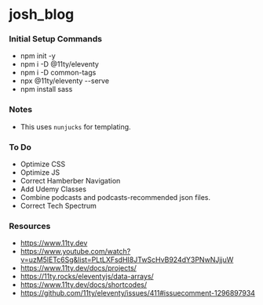 # josh_blog

### Initial Setup Commands
* npm init -y
* npm i -D @11ty/eleventy
* npm i -D common-tags
* npx @11ty/eleventy --serve
* npm install sass

### Notes
* This uses `nunjucks` for templating.

### To Do
* Optimize CSS
* Optimize JS
* Correct Hamberber Navigation
* Add Udemy Classes
* Combine podcasts and podcasts-recommended json files.
* Correct Tech Spectrum

### Resources
* https://www.11ty.dev
* https://www.youtube.com/watch?v=uzM5lETc6Sg&list=PLtLXFsdHI8JTwScHvB924dY3PNwNJjjuW
* https://www.11ty.dev/docs/projects/
* https://11ty.rocks/eleventyjs/data-arrays/
* https://www.11ty.dev/docs/shortcodes/
* https://github.com/11ty/eleventy/issues/411#issuecomment-1296897934
